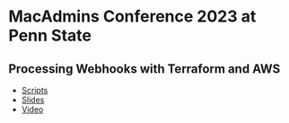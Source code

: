 # MacAdmins Conference 2023 at Penn State

## Processing Webhooks with Terraform and AWS

* [Scripts](Scripts)
* [Slides](Slides)
* [Video](https://www.youtube.com/watch?v=38ayowbtW2o&list=PLRUboZUQxbyWzc2LtGvCHpWz1dcoSSR5s&index=25)
